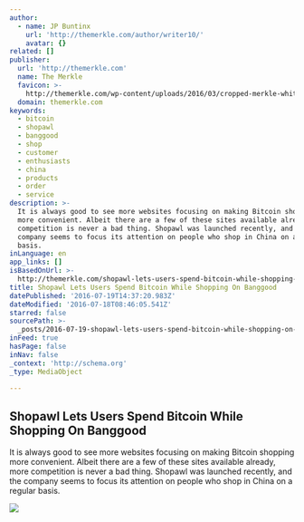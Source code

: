 ```yaml
---
author:
  - name: JP Buntinx
    url: 'http://themerkle.com/author/writer10/'
    avatar: {}
related: []
publisher:
  url: 'http://themerkle.com'
  name: The Merkle
  favicon: >-
    http://themerkle.com/wp-content/uploads/2016/03/cropped-merkle-white-1-192x192.png
  domain: themerkle.com
keywords:
  - bitcoin
  - shopawl
  - banggood
  - shop
  - customer
  - enthusiasts
  - china
  - products
  - order
  - service
description: >-
  It is always good to see more websites focusing on making Bitcoin shopping
  more convenient. Albeit there are a few of these sites available already, more
  competition is never a bad thing. Shopawl was launched recently, and the
  company seems to focus its attention on people who shop in China on a regular
  basis.
inLanguage: en
app_links: []
isBasedOnUrl: >-
  http://themerkle.com/shopawl-lets-users-spend-bitcoin-while-shopping-on-banggood/
title: Shopawl Lets Users Spend Bitcoin While Shopping On Banggood
datePublished: '2016-07-19T14:37:20.983Z'
dateModified: '2016-07-18T08:46:05.541Z'
starred: false
sourcePath: >-
  _posts/2016-07-19-shopawl-lets-users-spend-bitcoin-while-shopping-on-banggood.md
inFeed: true
hasPage: false
inNav: false
_context: 'http://schema.org'
_type: MediaObject

---
```

<article style=""><h1>Shopawl Lets Users Spend Bitcoin While Shopping On Banggood</h1><p>It is always good to see more websites focusing on making Bitcoin shopping more convenient. Albeit there are a few of these sites available already, more competition is never a bad thing. Shopawl was launched recently, and the company seems to focus its attention on people who shop in China on a regular basis.</p><img src="http://themerkle.com/wp-content/uploads/2016/07/shutterstock_102061732.jpg" /></article>